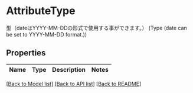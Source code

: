# AttributeType

型（dateはYYYY-MM-DDの形式で使用する事ができます。） (Type (date can be set to YYYY-MM-DD format.)) 

## Properties
Name | Type | Description | Notes
------------ | ------------- | ------------- | -------------

[[Back to Model list]](../README.md#documentation-for-models) [[Back to API list]](../README.md#documentation-for-api-endpoints) [[Back to README]](../README.md)


